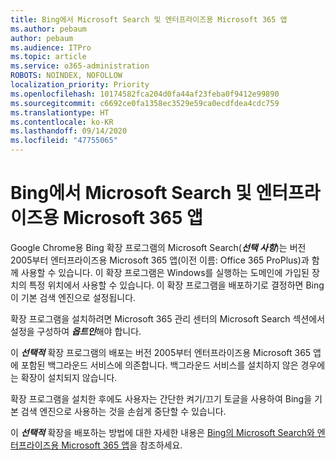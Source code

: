 ```yaml
---
title: Bing에서 Microsoft Search 및 엔터프라이즈용 Microsoft 365 앱
ms.author: pebaum
author: pebaum
ms.audience: ITPro
ms.topic: article
ms.service: o365-administration
ROBOTS: NOINDEX, NOFOLLOW
localization_priority: Priority
ms.openlocfilehash: 10174582fca204d0fa44af23feba0f9412e99890
ms.sourcegitcommit: c6692ce0fa1358ec3529e59ca0ecdfdea4cdc759
ms.translationtype: HT
ms.contentlocale: ko-KR
ms.lasthandoff: 09/14/2020
ms.locfileid: "47755065"
---
```

# <a name="microsoft-search-in-bing-and-microsoft-365-apps-for-enterprise"></a>Bing에서 Microsoft Search 및 엔터프라이즈용 Microsoft 365 앱

Google Chrome용 Bing 확장 프로그램의 Microsoft Search(***선택 사항***)는 버전 2005부터 엔터프라이즈용 Microsoft 365 앱(이전 이름: Office 365 ProPlus)과 함께 사용할 수 있습니다. 이 확장 프로그램은 Windows를 실행하는 도메인에 가입된 장치의 특정 위치에서 사용할 수 있습니다. 이 확장 프로그램을 배포하기로 결정하면 Bing이 기본 검색 엔진으로 설정됩니다.

확장 프로그램을 설치하려면 Microsoft 365 관리 센터의 Microsoft Search 섹션에서 설정을 구성하여 ***옵트인***해야 합니다.

이 ***선택적*** 확장 프로그램의 배포는 버전 2005부터 엔터프라이즈용 Microsoft 365 앱에 포함된 백그라운드 서비스에 의존합니다. 백그라운드 서비스를 설치하지 않은 경우에는 확장이 설치되지 않습니다.

확장 프로그램을 설치한 후에도 사용자는 간단한 켜기/끄기 토글을 사용하여 Bing을 기본 검색 엔진으로 사용하는 것을 손쉽게 중단할 수 있습니다.

이 ***선택적*** 확장을 배포하는 방법에 대한 자세한 내용은 [Bing의 Microsoft Search와 엔터프라이즈용 Microsoft 365 앱](https://docs.microsoft.com/deployoffice/microsoft-search-bing)을 참조하세요.